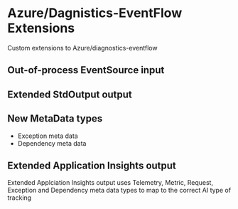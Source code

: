 # Azure/Dagnistics-EventFlow Extensions
Custom extensions to Azure/diagnostics-eventflow

## Out-of-process EventSource input

## Extended StdOutput output

## New MetaData types

* Exception meta data
* Dependency meta data

## Extended Application Insights output

Extended Applciation Insights output uses Telemetry, Metric, Request, Exception and Dependency meta data types to map to the correct AI type of tracking

